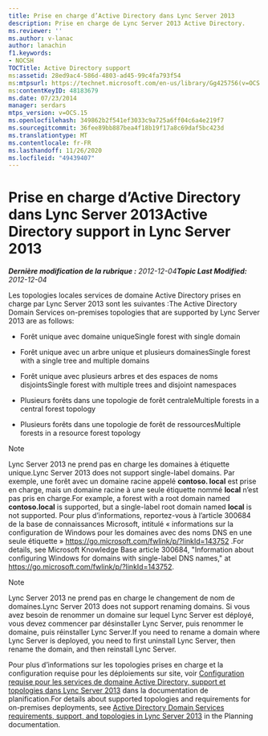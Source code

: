 ```yaml
---
title: Prise en charge d’Active Directory dans Lync Server 2013
description: Prise en charge de Lync Server 2013 Active Directory.
ms.reviewer: ''
ms.author: v-lanac
author: lanachin
f1.keywords:
- NOCSH
TOCTitle: Active Directory support
ms:assetid: 28ed9ac4-586d-4803-ad45-99c4fa793f54
ms:mtpsurl: https://technet.microsoft.com/en-us/library/Gg425756(v=OCS.15)
ms:contentKeyID: 48183679
ms.date: 07/23/2014
manager: serdars
mtps_version: v=OCS.15
ms.openlocfilehash: 349862b2f541ef3033c9a725a6ff04c6a4e219f7
ms.sourcegitcommit: 36fee89bb887bea4f18b19f17a8c69daf5bc423d
ms.translationtype: MT
ms.contentlocale: fr-FR
ms.lasthandoff: 11/26/2020
ms.locfileid: "49439407"
---
```

# <a name="active-directory-support-in-lync-server-2013"></a><span data-ttu-id="2b7b7-103">Prise en charge d’Active Directory dans Lync Server 2013</span><span class="sxs-lookup"><span data-stu-id="2b7b7-103">Active Directory support in Lync Server 2013</span></span>

<div data-xmlns="http://www.w3.org/1999/xhtml">

<div class="topic" data-xmlns="http://www.w3.org/1999/xhtml" data-msxsl="urn:schemas-microsoft-com:xslt" data-cs="https://msdn.microsoft.com/">

<div data-asp="https://msdn2.microsoft.com/asp">



</div>

<div id="mainSection">

<div id="mainBody"><span data-ttu-id="2b7b7-104">

<span> </span></span><span class="sxs-lookup"><span data-stu-id="2b7b7-104">

<span> </span></span></span>

<span data-ttu-id="2b7b7-105">_**Dernière modification de la rubrique :** 2012-12-04_</span><span class="sxs-lookup"><span data-stu-id="2b7b7-105">_**Topic Last Modified:** 2012-12-04_</span></span>

<span data-ttu-id="2b7b7-106">Les topologies locales services de domaine Active Directory prises en charge par Lync Server 2013 sont les suivantes :</span><span class="sxs-lookup"><span data-stu-id="2b7b7-106">The Active Directory Domain Services on-premises topologies that are supported by Lync Server 2013 are as follows:</span></span>

  - <span data-ttu-id="2b7b7-107">Forêt unique avec domaine unique</span><span class="sxs-lookup"><span data-stu-id="2b7b7-107">Single forest with single domain</span></span>

  - <span data-ttu-id="2b7b7-108">Forêt unique avec un arbre unique et plusieurs domaines</span><span class="sxs-lookup"><span data-stu-id="2b7b7-108">Single forest with a single tree and multiple domains</span></span>

  - <span data-ttu-id="2b7b7-109">Forêt unique avec plusieurs arbres et des espaces de noms disjoints</span><span class="sxs-lookup"><span data-stu-id="2b7b7-109">Single forest with multiple trees and disjoint namespaces</span></span>

  - <span data-ttu-id="2b7b7-110">Plusieurs forêts dans une topologie de forêt centrale</span><span class="sxs-lookup"><span data-stu-id="2b7b7-110">Multiple forests in a central forest topology</span></span>

  - <span data-ttu-id="2b7b7-111">Plusieurs forêts dans une topologie de forêt de ressources</span><span class="sxs-lookup"><span data-stu-id="2b7b7-111">Multiple forests in a resource forest topology</span></span>

<div>


> [!NOTE]  
> <span data-ttu-id="2b7b7-112">Lync Server 2013 ne prend pas en charge les domaines à étiquette unique.</span><span class="sxs-lookup"><span data-stu-id="2b7b7-112">Lync Server 2013 does not support single-label domains.</span></span> <span data-ttu-id="2b7b7-113">Par exemple, une forêt avec un domaine racine appelé <STRONG>contoso. local</STRONG> est prise en charge, mais un domaine racine à une seule étiquette nommé <STRONG>local</STRONG> n’est pas pris en charge.</span><span class="sxs-lookup"><span data-stu-id="2b7b7-113">For example, a forest with a root domain named <STRONG>contoso.local</STRONG> is supported, but a single-label root domain named <STRONG>local</STRONG> is not supported.</span></span> <span data-ttu-id="2b7b7-114">Pour plus d’informations, reportez-vous à l’article 300684 de la base de connaissances Microsoft, intitulé « informations sur la configuration de Windows pour les domaines avec des noms DNS en une seule étiquette » <A href="https://go.microsoft.com/fwlink/p/?linkid=143752">https://go.microsoft.com/fwlink/p/?linkId=143752</A> .</span><span class="sxs-lookup"><span data-stu-id="2b7b7-114">For details, see Microsoft Knowledge Base article 300684, "Information about configuring Windows for domains with single-label DNS names," at <A href="https://go.microsoft.com/fwlink/p/?linkid=143752">https://go.microsoft.com/fwlink/p/?linkId=143752</A>.</span></span>



</div>

<div>


> [!NOTE]  
> <span data-ttu-id="2b7b7-115">Lync Server 2013 ne prend pas en charge le changement de nom de domaines.</span><span class="sxs-lookup"><span data-stu-id="2b7b7-115">Lync Server 2013 does not support renaming domains.</span></span> <span data-ttu-id="2b7b7-116">Si vous avez besoin de renommer un domaine sur lequel Lync Server est déployé, vous devez commencer par désinstaller Lync Server, puis renommer le domaine, puis réinstaller Lync Server.</span><span class="sxs-lookup"><span data-stu-id="2b7b7-116">If you need to rename a domain where Lync Server is deployed, you need to first uninstall Lync Server, then rename the domain, and then reinstall Lync Server.</span></span>



</div>

<span data-ttu-id="2b7b7-117">Pour plus d’informations sur les topologies prises en charge et la configuration requise pour les déploiements sur site, voir [Configuration requise pour les services de domaine Active Directory, support et topologies dans Lync Server 2013](lync-server-2013-active-directory-domain-services-requirements-support-and-topologies.md) dans la documentation de planification.</span><span class="sxs-lookup"><span data-stu-id="2b7b7-117">For details about supported topologies and requirements for on-premises deployments, see [Active Directory Domain Services requirements, support, and topologies in Lync Server 2013](lync-server-2013-active-directory-domain-services-requirements-support-and-topologies.md) in the Planning documentation.</span></span>

<span data-ttu-id="2b7b7-118"></div>

<span> </span>

</div>

</div>

</span><span class="sxs-lookup"><span data-stu-id="2b7b7-118"></div>

<span> </span>

</div>

</div>

</span></span></div>

